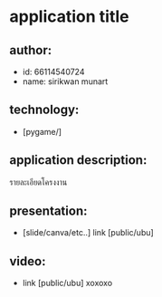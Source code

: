 # application title
## author: 
  * id: 66114540724
  * name: sirikwan munart
## technology:
   * [pygame/]
## application description:
รายละเอียดโครงงาน
## presentation:
* [slide/canva/etc..] link [public/ubu]
## video:
* link [public/ubu]
 xoxoxo
